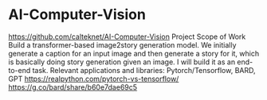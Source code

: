 # AI-Computer-Vision
https://github.com/calteknet/AI-Computer-Vision
Project Scope of Work
Build a transformer-based image2story generation model. We initially generate a caption for an input image and then generate a story for it, which is basically doing story generation given an image. 
I will build it as an end-to-end task.
Relevant applications and libraries: Pytorch/Tensorflow, BARD, GPT
https://realpython.com/pytorch-vs-tensorflow/ https://g.co/bard/share/b60e7dae69c5
